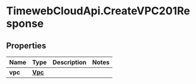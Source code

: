 # TimewebCloudApi.CreateVPC201Response

## Properties

Name | Type | Description | Notes
------------ | ------------- | ------------- | -------------
**vpc** | [**Vpc**](Vpc.md) |  | 


